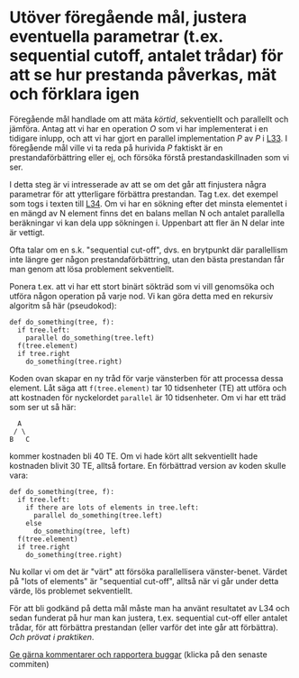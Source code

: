 # Utöver föregående mål, justera eventuella parametrar (t.ex. sequential cutoff, antalet trådar) för att se hur prestanda påverkas, mät och förklara igen

Föregående mål handlade om att mäta *körtid*, sekventiellt och
parallellt och jämföra. Antag att vi har en operation *O* som vi
har implementerat i en tidigare inlupp, och att vi har gjort en
parallel implementation *P* av *P* i [L33](L33.md). I föregående
mål ville vi ta reda på hurivida *P* faktiskt är en
prestandaförbättring eller ej, och försöka förstå
prestandaskillnaden som vi ser.

I detta steg är vi intresserade av att se om det går att
finjustera några parametrar för att ytterligare förbättra
prestandan. Tag t.ex. det exempel som togs i texten till
[L34](L34.md). Om vi har en sökning efter det minsta elementet i
en mängd av N element finns det en balans mellan N och antalet
parallella beräkningar vi kan dela upp sökningen i. Uppenbart att
fler än N delar inte är vettigt.

Ofta talar om en s.k. "sequential cut-off", dvs. en brytpunkt där
parallellism inte längre ger någon prestandaförbättring, utan den
bästa prestandan får man genom att lösa problement sekventiellt.

Ponera t.ex. att vi har ett stort binärt sökträd som vi vill
genomsöka och utföra någon operation på varje nod. Vi kan göra
detta med en rekursiv algoritm så här (pseudokod):

```
def do_something(tree, f):
  if tree.left:
    parallel do_something(tree.left)
  f(tree.element)
  if tree.right
    do_something(tree.right)
```

Koden ovan skapar en ny tråd för varje vänsterben för att processa
dessa element. Låt säga att `f(tree.element)` tar 10 tidsenheter
(TE) att utföra och att kostnaden för nyckelordet `parallel` är 10
tidsenheter. Om vi har ett träd som ser ut så här:

```
  A
 / \
B   C
```

kommer kostnaden bli 40 TE. Om vi hade kört allt sekventiellt hade
kostnaden blivit 30 TE, alltså fortare. En förbättrad version av
koden skulle vara:

```
def do_something(tree, f):
  if tree.left:
    if there are lots of elements in tree.left:
      parallel do_something(tree.left)
    else
      do_something(tree, left)
  f(tree.element)
  if tree.right
    do_something(tree.right)
```

Nu kollar vi om det är "värt" att försöka parallellisera vänster-benet.
Värdet på "lots of elements" är "sequential cut-off", alltså när vi
går under detta värde, lös problemet sekventiellt.

För att bli godkänd på detta mål måste man ha använt resultatet av
L34 och sedan funderat på hur man kan justera, t.ex. sequential
cut-off eller antalet trådar, för att förbättra prestandan (eller
varför det inte går att förbättra). *Och prövat i praktiken*.

[Ge gärna kommentarer och rapportera buggar](https://github.com/IOOPM-UU/achievements/commits/master/L35.md) (klicka på den senaste commiten)
